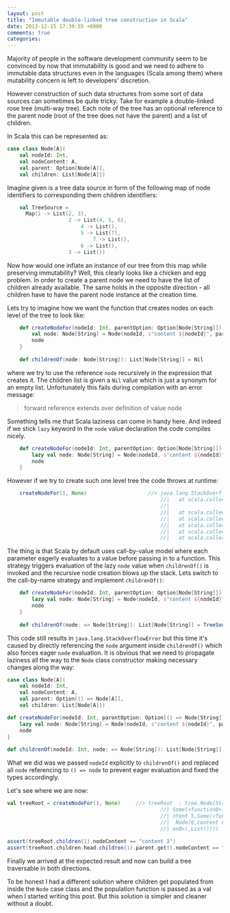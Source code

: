 ```yaml
---
layout: post
title: "Immutable double-linked tree construction in Scala"
date: 2013-12-15 17:39:55 +0000
comments: true
categories: 
---
```



Majority of people in the software development community seem to be convinced by now that immutability is good and we need to adhere to immutable data structures even in the languages (Scala among them) where mutability concern is left to developers' discretion. 

However construction of such data structures from some sort of data sources can sometimes be quite tricky. Take for example a double-linked rose tree (multi-way tree). Each note of the tree has an optional reference to the parent node (root of the tree does not have the parent) and a list of children.

In Scala this can be represented as:

```scala
case class Node[A](
	val nodeId: Int, 
	val nodeContent: A, 
	val parent: Option[Node[A]], 
	val children: List[Node[A]])
```

Imagine given is a tree data source in form of the following map of node identifiers to corresponding them children identifiers:

```scala
	val TreeSource =
	  Map(1 -> List(2, 3),
					2 -> List(4, 5, 6),
						4 -> List(),
						5 -> List(7),
							7 -> List(),
						6 -> List(),
					3 -> List())
```

Now how would one inflate an instance of our tree from this map while preserving immutability? Well, this clearly looks like a chicken and egg problem. In order to create a parent node we need to have the list of children already available. The same holds in the opposite direction - all children have to have the parent node instance at the creation time.

Lets try to imagine how we want the function that creates nodes on each level of the tree to look like:

```scala
	def createNodeFor(nodeId: Int, parentOption: Option[Node[String]]): Node[String] = {
		val node: Node[String] = Node(nodeId, s"content ${nodeId}", parentOption, childrenOf(node))
		node
	}
	
	def childrenOf(node: Node[String]): List[Node[String]] = Nil
```

where we try to use the reference `node` recursively in the expression that creates it. The children list is given a `Nil` value which is just a synonym for an empty list. Unfortunately this fails during compilation with an error message:

> forward reference extends over definition of value node

Something tells me that Scala laziness can come in handy here. And indeed if we stick `lazy` keyword in the `node` value declaration the code compiles nicely.

```scala
	def createNodeFor(nodeId: Int, parentOption: Option[Node[String]]): Node[String] = {
		lazy val node: Node[String] = Node(nodeId, s"content ${nodeId}", parentOption, childrenOf(node))
		node
	}
```

However if we try to create such one level tree the code throws at runtime:

```scala
	createNodeFor(1, None)                    //> java.lang.StackOverflowError
                                                  //| 	at scala.collection.Parallelizable$class.$init$(Parallelizable.scala:20)
                                                  //| 
                                                  //| 	at scala.collection.AbstractTraversable.<init>(Traversable.scala:105)
                                                  //| 	at scala.collection.AbstractIterable.<init>(Iterable.scala:54)
                                                  //| 	at scala.collection.AbstractSeq.<init>(Seq.scala:40)
                                                  //| 	at scala.collection.mutable.AbstractSeq.<init>(Seq.scala:47)
                                                  //| 	at scala.collection.mutable.WrappedArray.<init>(WrappedArray.scala:35)
```

The thing is that Scala by default uses call-by-value model where each parameter eagerly evaluates to a value before passing in to a function. This strategy triggers evaluation of the lazy `node` value when `childrenOf()` is invoked and the recursive node creation blows up the stack. Lets switch to the call-by-name strategy and implement `childrenOf()`:

```scala
	def createNodeFor(nodeId: Int, parentOption: Option[Node[String]]): Node[String] = {
		lazy val node: Node[String] = Node(nodeId, s"content ${nodeId}", parentOption, childrenOf(node))
		node
	}
	
	def childrenOf(node: => Node[String]): List[Node[String]] = TreeSource(node.nodeId).map(createNodeFor(_, Some(node)))
```

This code still results in `java.lang.StackOverflowError` but this time it's caused by directly referencing the `node` argument inside `childrenOf()` which also forces eager `node` evaluation. It is obvious that we need to propagate laziness all the way to the `Node` class constructor making necessary changes along the way:

```scala
case class Node[A](
	val nodeId: Int, 
	val nodeContent: A, 
	val parent: Option[() => Node[A]], 
	val children: List[Node[A]])

def createNodeFor(nodeId: Int, parentOption: Option[() => Node[String]]): Node[String] = {
	lazy val node: Node[String] = Node(nodeId, s"content ${nodeId}", parentOption, childrenOf(nodeId, node))
	node
}
	
def childrenOf(nodeId: Int, node: => Node[String]): List[Node[String]] = TreeSource(nodeId).map(createNodeFor(_, Some(() => node)))
```

What we did was we passed `nodeId` explicitly to `childrenOf()` and replaced all `node` referencing to `() => node` to prevent eager evaluation and fixed the types accordingly.

Let's see where we are now:

```scala
val treeRoot = createNodeFor(1, None)     //> treeRoot  : tree.Node[String] = Node(1,content 1,None,List(Node(2,content 2,
                                                  //| Some(<function0>),List(Node(4,content 4,Some(<function0>),List()), Node(5,co
                                                  //| ntent 5,Some(<function0>),List(Node(7,content 7,Some(<function0>),List()))),
                                                  //|  Node(6,content 6,Some(<function0>),List()))), Node(3,content 3,Some(<functi
                                                  //| on0>),List())))
	
assert(treeRoot.children(1).nodeContent == "content 3")
assert(treeRoot.children.head.children(1).parent.get().nodeContent == "content 2")

```

Finally we arrived at the expected result and now can build a tree traversable in both directions.

To be honest I had a different solution where children get populated from inside the `Node` case class and the population function is passed as a val when I started writing this post. But this solution is simpler and cleaner without a doubt.